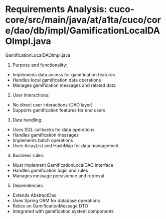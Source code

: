# Requirements Analysis: cuco-core/src/main/java/at/a1ta/cuco/core/dao/db/impl/GamificationLocalDAOImpl.java

GamificationLocalDAOImpl.java
1. Purpose and functionality:
- Implements data access for gamification features
- Handles local gamification data operations
- Manages gamification messages and related data

2. User interactions:
- No direct user interactions (DAO layer)
- Supports gamification features for end users

3. Data handling:
- Uses SQL callbacks for data operations
- Handles gamification messages
- Implements batch operations
- Uses ArrayList and HashMap for data management

4. Business rules:
- Must implement GamificationLocalDAO interface
- Handles gamification logic and rules
- Manages message persistence and retrieval

5. Dependencies:
- Extends AbstractDao
- Uses Spring ORM for database operations
- Relies on GamificationMessage DTO
- Integrated with gamification system components